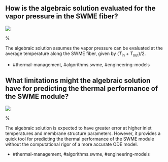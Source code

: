## How is the algebraic solution evaluated for the vapor pressure in the SWME fiber?

![](https://cdn.mathpix.com/cropped/2024_05_27_c061068c1f17a008a9a1g-1.jpg?height=968&width=1220&top_left_y=1534&top_left_x=420)

%

The algebraic solution assumes the vapor pressure can be evaluated at the average temperature along the SWME fiber, given by $\left(T_{\text{in}} + T_{\text{out}}\right) / 2$.

- #thermal-management, #algorithms.swme, #engineering-models

## What limitations might the algebraic solution have for predicting the thermal performance of the SWME module?

![](https://cdn.mathpix.com/cropped/2024_05_27_c061068c1f17a008a9a1g-1.jpg?height=968&width=1220&top_left_y=1534&top_left_x=420)

%

The algebraic solution is expected to have greater error at higher inlet temperatures and membrane structure parameters. However, it provides a quick tool for predicting the thermal performance of the SWME module without the computational rigor of a more accurate ODE model.

- #thermal-management, #algorithms.swme, #engineering-models